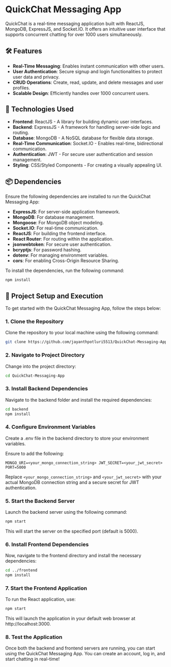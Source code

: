 # QuickChat Messaging App

QuickChat is a real-time messaging application built with ReactJS, MongoDB, ExpressJS, and Socket.IO. It offers an intuitive user interface that supports concurrent chatting for over 1000 users simultaneously.

## 🛠 Features
- **Real-Time Messaging**: Enables instant communication with other users.
- **User Authentication**: Secure signup and login functionalities to protect user data and privacy.
- **CRUD Operations**: Create, read, update, and delete messages and user profiles.
- **Scalable Design**: Efficiently handles over 1000 concurrent users.

## 📁 Technologies Used
- **Frontend**: ReactJS - A library for building dynamic user interfaces.
- **Backend**: ExpressJS - A framework for handling server-side logic and routing.
- **Database**: MongoDB - A NoSQL database for flexible data storage.
- **Real-Time Communication**: Socket.IO - Enables real-time, bidirectional communication.
- **Authentication**: JWT - For secure user authentication and session management.
- **Styling**: CSS/Styled Components - For creating a visually appealing UI.

## 📦 Dependencies

Ensure the following dependencies are installed to run the QuickChat Messaging App:

- **ExpressJS**: For server-side application framework.
- **MongoDB**: For database management.
- **Mongoose**: For MongoDB object modeling.
- **Socket.IO**: For real-time communication.
- **ReactJS**: For building the frontend interface.
- **React Router**: For routing within the application.
- **jsonwebtoken**: For secure user authentication.
- **bcryptjs**: For password hashing.
- **dotenv**: For managing environment variables.
- **cors**: For enabling Cross-Origin Resource Sharing.

To install the dependencies, run the following command:

```bash
npm install
```

## 🚀 Project Setup and Execution

To get started with the QuickChat Messaging App, follow the steps below:

### 1. Clone the Repository
Clone the repository to your local machine using the following command:

```bash
git clone https://github.com/jayanthpotluri5513/QuickChat-Messaging-App.git
```
### 2. Navigate to Project Directory
Change into the project directory:

```bash
cd QuickChat-Messaging-App
```
### 3. Install Backend Dependencies
Navigate to the backend folder and install the required dependencies:

```bash
cd backend
npm install
```
### 4. Configure Environment Variables
Create a .env file in the backend directory to store your environment variables.

Ensure to add the following:

`MONGO_URI=<your_mongo_connection_string>
JWT_SECRET=<your_jwt_secret>
PORT=5000`

Replace `<your_mongo_connection_string>` and `<your_jwt_secret>` with your actual MongoDB connection string and a secure secret for JWT authentication.

### 5. Start the Backend Server
Launch the backend server using the following command:

```bash
npm start
```
This will start the server on the specified port (default is 5000).

### 6. Install Frontend Dependencies
Now, navigate to the frontend directory and install the necessary dependencies:

```bash
cd ../frontend
npm install
```

### 7. Start the Frontend Application
To run the React application, use:

```bash
npm start
```
This will launch the application in your default web browser at http://localhost:3000.

### 8. Test the Application
Once both the backend and frontend servers are running, you can start using the QuickChat Messaging App. You can create an account, log in, and start chatting in real-time!
